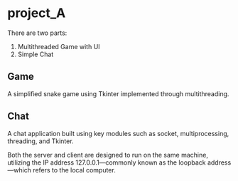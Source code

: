 # project_A
There are two parts:
1. Multithreaded Game with UI
2. Simple Chat 

## Game
A simplified snake game using Tkinter implemented through multithreading.

## Chat 
A chat application built using key modules such as socket, multiprocessing, threading, and Tkinter. 

Both the server and client are designed to run on the same machine, utilizing the IP address 127.0.0.1—commonly known as the loopback address—which refers to the local computer.

